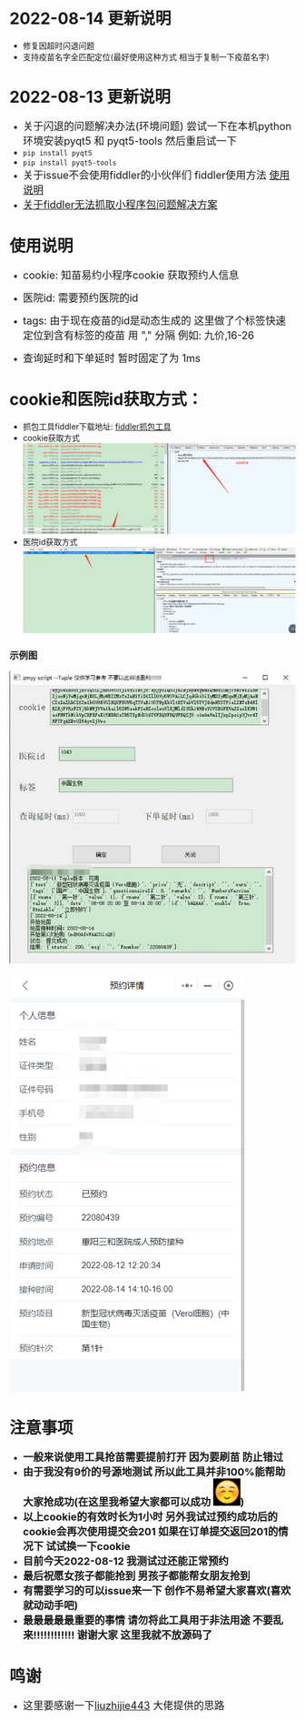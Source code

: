 # 2022-08-14 更新说明
* <font siz=4>修复因超时闪退问题</font>
* <font siz=4>支持疫苗名字全匹配定位(最好使用这种方式 相当于复制一下疫苗名字)</font>

# 2022-08-13 更新说明
* <font size=4>关于闪退的问题解决办法(环境问题) 尝试一下在本机python环境安装pyqt5 和 pyqt5-tools 然后重启试一下</font>
* `pip install pyqt5 `
* `pip install pyqt5-tools`
* <font size=4>关于issue不会使用fiddler的小伙伴们  fiddler使用方法 [使用说明](https://blog.csdn.net/A_Liucky_Girl/article/details/124534772) </font>
* <font size="4">[关于fiddler无法抓取小程序包问题解决方案](https://blog.csdn.net/weixin_45507369/article/details/124204625) </font>



# 使用说明

* <font size=4>cookie: 知苗易约小程序cookie 获取预约人信息</font>

* <font size=4>医院id: 需要预约医院的id</font>

* <font size=4>tags: 由于现在疫苗的id是动态生成的 这里做了个标签快速定位到含有标签的疫苗 用 "," 分隔  例如: 九价,16-26</font>

* <font size=4>查询延时和下单延时 暂时固定了为 1ms</font>



# cookie和医院id获取方式：


* 抓包工具fiddler下载地址: [fiddler抓包工具](https://www.telerik.com/download/fiddler-everywhere)
* cookie获取方式![img_5.png](images/img_5.png)
* 医院id获取方式 ![img_6.png](images/img_6.png)
    





### 示例图
![yy.jpg](images/yy.jpg)

![img_4.png](images/img_4.png)




# 注意事项
* **<font size=4>一般来说使用工具抢苗需要提前打开 因为要刷苗 防止错过</font>**
* **<font size=4>由于我没有9价的号源地测试 所以此工具并非100%能帮助大家抢成功(在这里我希望大家都可以成功 ![img_7.png](images/img_7.png))</font>**
* **<font size=4>以上cookie的有效时长为1小时 另外我试过预约成功后的cookie会再次使用提交会201 如果在订单提交返回201的情况下 试试换一下cookie</font>**
* **<font size=4>目前今天2022-08-12 我测试过还能正常预约</font>**
* **<font size=4>最后祝愿女孩子都能抢到 男孩子都能帮女朋友抢到</font>**
* **<font size=4>有需要学习的可以issue来一下 创作不易希望大家喜欢(喜欢就动动手吧)</font>**
* **<font size=4>最最最最最重要的事情  请勿将此工具用于非法用途 不要乱来!!!!!!!!!!!! 谢谢大家 这里我就不放源码了</font>**


# 鸣谢

* <font size=4>这里要感谢一下[liuzhijie443](https://github.com/liuzhijie443/ZhiMiao_JiuJia) 大佬提供的思路
